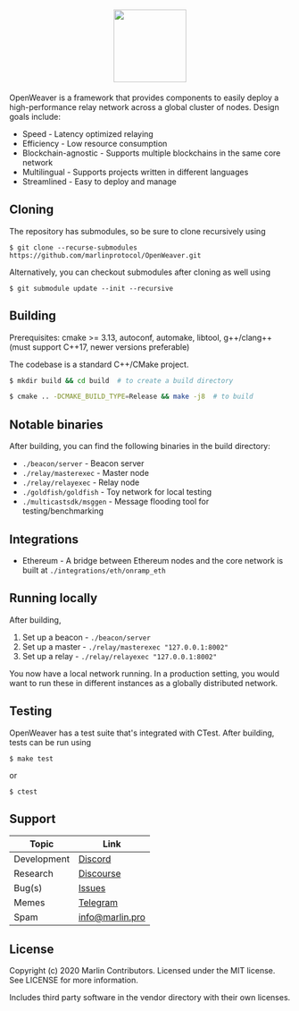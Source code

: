 <h1 align="center">
  <img height="130" src="https://github.com/marlinprotocol/OpenWeaver/blob/master/img/OpenWeaver_Black.jpg?raw=true"/>
</h1>

OpenWeaver is a framework that provides components to easily deploy a high-performance relay network across a global cluster of nodes. Design goals include:

- Speed - Latency optimized relaying
- Efficiency - Low resource consumption
- Blockchain-agnostic - Supports multiple blockchains in the same core network
- Multilingual - Supports projects written in different languages
- Streamlined - Easy to deploy and manage

## Cloning

The repository has submodules, so be sure to clone recursively using
```
$ git clone --recurse-submodules https://github.com/marlinprotocol/OpenWeaver.git
```

Alternatively, you can checkout submodules after cloning as well using
```
$ git submodule update --init --recursive
```

## Building

Prerequisites: cmake >= 3.13, autoconf, automake, libtool, g++/clang++ (must support C++17, newer versions preferable)

The codebase is a standard C++/CMake project.
```sh
$ mkdir build && cd build  # to create a build directory

$ cmake .. -DCMAKE_BUILD_TYPE=Release && make -j8  # to build
```

## Notable binaries

After building, you can find the following binaries in the build directory:
- `./beacon/server` - Beacon server
- `./relay/masterexec` - Master node
- `./relay/relayexec` - Relay node
- `./goldfish/goldfish` - Toy network for local testing
- `./multicastsdk/msggen` - Message flooding tool for testing/benchmarking

## Integrations

- Ethereum - A bridge between Ethereum nodes and the core network is built at `./integrations/eth/onramp_eth`

## Running locally

After building,
1. Set up a beacon - `./beacon/server`
2. Set up a master - `./relay/masterexec "127.0.0.1:8002"`
3. Set up a relay - `./relay/relayexec "127.0.0.1:8002"`

You now have a local network running. In a production setting, you would want to run these in different instances as a globally distributed network.

## Testing

OpenWeaver has a test suite that's integrated with CTest. After building, tests can be run using
```
$ make test
```
or
```
$ ctest
```

## Support

| Topic  | Link  |
|---|---|
|Development   | <a href="https://discord.gg/pdQZyyy">Discord</a>  |
|Research   | <a href="https://research.marlin.pro">Discourse</a>  |
|Bug(s)  | <a href="https://github.com/marlinprotocol/OpenWeaver/issues/new">Issues</a>  |
|Memes  | <a href="https://t.me/marlinprotocol">Telegram</a>  |
|Spam  | info@marlin.pro  |

## License

Copyright (c) 2020 Marlin Contributors. Licensed under the MIT license. See LICENSE for more information.

Includes third party software in the vendor directory with their own licenses.
